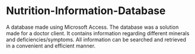 # Nutrition-Information-Database
A database made using Microsoft Access. The database was a solution made for a doctor client. It contains information regarding different minerals and deficiencies/symptoms. All information can be searched and retrieved in a convenient and efficient manner.

